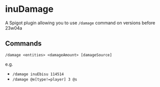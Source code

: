 # inuDamage
A Spigot plugin allowing you to use `/damage` command on versions before 23w04a

## Commands
`/damage <entities> <damageAmount> [damageSource]`

e.g.
- `/damage inuEbisu 114514`
- `/damage @e[type!=player] 3 @s`
